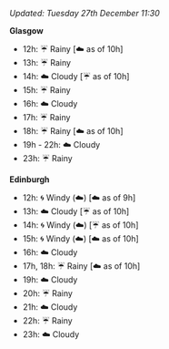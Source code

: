 *Updated: Tuesday 27th December 11:30*

**Glasgow**

* 12h: :umbrella: Rainy [:cloud: as of 10h]
* 13h: :umbrella: Rainy
* 14h: :cloud: Cloudy [:umbrella: as of 10h]
* 15h: :umbrella: Rainy
* 16h: :cloud: Cloudy
* 17h: :umbrella: Rainy
* 18h: :umbrella: Rainy [:cloud: as of 10h]
* 19h - 22h: :cloud: Cloudy
* 23h: :umbrella: Rainy

**Edinburgh**

* 12h: :cyclone: Windy (:cloud:) [:cloud: as of 9h]
* 13h: :cloud: Cloudy [:umbrella: as of 10h]
* 14h: :cyclone: Windy (:cloud:) [:umbrella: as of 10h]
* 15h: :cyclone: Windy (:cloud:) [:cloud: as of 10h]
* 16h: :cloud: Cloudy
* 17h, 18h: :umbrella: Rainy [:cloud: as of 10h]
* 19h: :cloud: Cloudy
* 20h: :umbrella: Rainy
* 21h: :cloud: Cloudy
* 22h: :umbrella: Rainy
* 23h: :cloud: Cloudy
